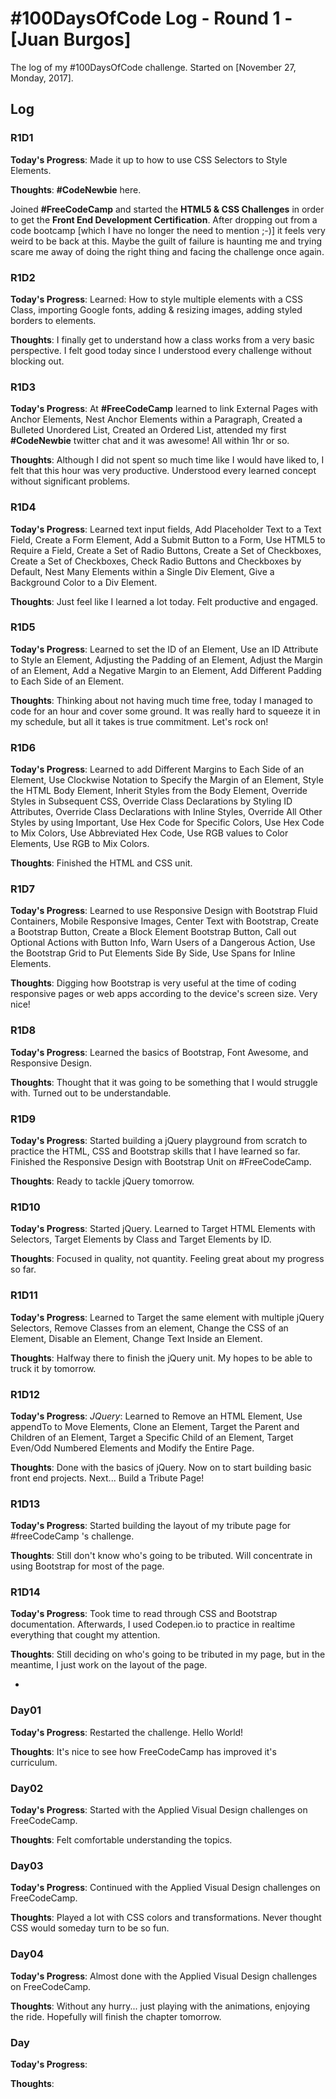 # #100DaysOfCode Log - Round 1 - [Juan Burgos]

The log of my #100DaysOfCode challenge. Started on [November 27, Monday, 2017].

## Log

### R1D1 

**Today's Progress**: Made it up to how to use CSS Selectors to Style Elements. 

**Thoughts**: **#CodeNewbie** here.

Joined **#FreeCodeCamp** and started the **HTML5 & CSS Challenges** in order to get the **Front End Development Certification**. After dropping out from a code bootcamp [which I have no longer the need to mention ;-)] it feels very weird to be back at this. Maybe the guilt of failure is haunting me and trying scare me away of doing the right thing and facing the challenge once again.


### R1D2

**Today's Progress**: Learned: How to style multiple elements with a CSS Class, importing Google fonts, adding & resizing images, adding styled borders to elements.


**Thoughts**: I finally get to understand how a class works from a very basic perspective. I felt good today since I understood every challenge without blocking out.


### R1D3

**Today's Progress**: At **#FreeCodeCamp** learned to link External Pages with Anchor Elements, Nest Anchor Elements within a Paragraph, Created a Bulleted Unordered List, Created an Ordered List, attended my first **#CodeNewbie** twitter chat and it was awesome! All within 1hr or so.


**Thoughts**: Although I did not spent so much time like I would have liked to, I felt that this hour was very productive. Understood every learned concept without significant problems. 


### R1D4

**Today's Progress**: Learned text input fields, Add Placeholder Text to a Text Field, Create a Form Element, Add a Submit Button to a Form, Use HTML5 to Require a Field, Create a Set of Radio Buttons, Create a Set of Checkboxes, Create a Set of Checkboxes, Check Radio Buttons and Checkboxes by Default, Nest Many Elements within a Single Div Element, Give a Background Color to a Div Element. 


**Thoughts**: Just feel like I learned a lot today. Felt productive and engaged. 


### R1D5

**Today's Progress**: Learned to set the ID of an Element, Use an ID Attribute to Style an Element, Adjusting the Padding of an Element, Adjust the Margin of an Element, Add a Negative Margin to an Element, Add Different Padding to Each Side of an Element.


**Thoughts**: Thinking about not having much time free, today I managed to code for an hour and cover some ground. It was really hard to squeeze it in my schedule, but all it takes is true commitment. Let's rock on!


### R1D6

**Today's Progress**: Learned to add Different Margins to Each Side of an Element, Use Clockwise Notation to Specify the Margin of an Element, Style the HTML Body Element, Inherit Styles from the Body Element, Override Styles in Subsequent CSS, Override Class Declarations by Styling ID Attributes, Override Class Declarations with Inline Styles, Override All Other Styles by using Important, Use Hex Code for Specific Colors, Use Hex Code to Mix Colors, Use Abbreviated Hex Code, Use RGB values to Color Elements, Use RGB to Mix Colors.


**Thoughts**: Finished the HTML and CSS unit. 


### R1D7

**Today's Progress**: Learned to use Responsive Design with Bootstrap Fluid Containers, Mobile Responsive Images, Center Text with Bootstrap, Create a Bootstrap Button, Create a Block Element Bootstrap Button, Call out Optional Actions with Button Info, Warn Users of a Dangerous Action, Use the Bootstrap Grid to Put Elements Side By Side, Use Spans for Inline Elements.


**Thoughts**: Digging how Bootstrap is very useful at the time of coding responsive pages or web apps according to the device's screen size. Very nice!


### R1D8

**Today's Progress**: Learned the basics of Bootstrap, Font Awesome, and Responsive Design.


**Thoughts**: Thought that it was going to be something that I would struggle with. Turned out to be understandable.


### R1D9

**Today's Progress**: Started building a jQuery playground from scratch to practice the HTML, CSS and Bootstrap skills that I have learned so far. Finished the Responsive Design with Bootstrap Unit on #FreeCodeCamp.


**Thoughts**: Ready to tackle jQuery tomorrow.


### R1D10

**Today's Progress**: Started jQuery. Learned to Target HTML Elements with Selectors, Target Elements by Class and Target Elements by ID.


**Thoughts**: Focused in quality, not quantity. Feeling great about my progress so far.


### R1D11

**Today's Progress**: Learned to Target the same element with multiple jQuery Selectors, Remove Classes from an element, Change the CSS of an Element, Disable an Element, Change Text Inside an Element.


**Thoughts**: Halfway there to finish the jQuery unit. My hopes to be able to truck it by tomorrow.


### R1D12

**Today's Progress**: *JQuery*: Learned to Remove an HTML Element, Use appendTo to Move Elements, Clone an Element, Target the Parent and Children of an Element, Target a Specific Child of an Element, Target Even/Odd Numbered Elements and Modify the Entire Page.


**Thoughts**: Done with the basics of jQuery. Now on to start building basic front end projects. Next... Build a Tribute Page! 


### R1D13

**Today's Progress**: Started building the layout of my tribute page for #freeCodeCamp 's challenge. 


**Thoughts**: Still don't know who's going to be tributed. Will concentrate in using Bootstrap for most of the page.


### R1D14

**Today's Progress**: Took time to read through CSS and Bootstrap documentation. Afterwards, I used Codepen.io to practice in realtime everything that cought my attention. 


**Thoughts**: Still deciding on who's going to be tributed in my page, but in the meantime, I just work on the layout of the page. 

-
### Day01

**Today's Progress**: Restarted the challenge. Hello World!

**Thoughts**: It's nice to see how FreeCodeCamp has improved it's curriculum. 

### Day02

**Today's Progress**: Started with the Applied Visual Design challenges on FreeCodeCamp.

**Thoughts**: Felt comfortable understanding the topics. 

### Day03

**Today's Progress**: Continued with the Applied Visual Design challenges on FreeCodeCamp.

**Thoughts**: Played a lot with CSS colors and transformations. Never thought CSS would someday turn to be so fun.

### Day04

**Today's Progress**: Almost done with the Applied Visual Design challenges on FreeCodeCamp.

**Thoughts**: Without any hurry... just playing with the animations, enjoying the ride. Hopefully will finish the chapter tomorrow. 

### Day

**Today's Progress**: 

**Thoughts**: